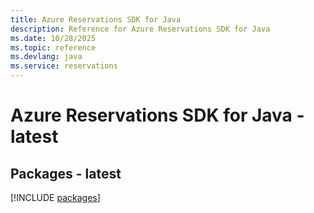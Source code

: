 ```yaml
---
title: Azure Reservations SDK for Java
description: Reference for Azure Reservations SDK for Java
ms.date: 10/28/2025
ms.topic: reference
ms.devlang: java
ms.service: reservations
---
```

# Azure Reservations SDK for Java - latest
## Packages - latest
[!INCLUDE [packages](reservations-index.md)]